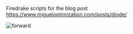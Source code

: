 Firedrake scripts for the blog post https://www.migueloptimization.com/posts/diode/

![forward](https://user-images.githubusercontent.com/7770764/160241420-badd7673-baf1-46f2-a24f-675c98f0af56.gif)
